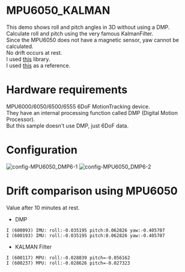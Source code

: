 # MPU6050_KALMAN
This demo shows roll and pitch angles in 3D without using a DMP.   
Calculate roll and pitch using the very famous KalmanFilter.   
Since the MPU6050 does not have a magnetic sensor, yaw cannot be calculated.   
No drift occurs at rest.   
I used [this](https://github.com/TKJElectronics/KalmanFilter) library.   
I used [this](https://github.com/TKJElectronics/Example-Sketch-for-IMU-including-Kalman-filter/tree/master/IMU/MPU6050) as a reference.   

# Hardware requirements
MPU6000/6050/6500/6555 6DoF MotionTracking device.   
They have an internal processing function called DMP (Digital Motion Processor).   
But this sample doesn't use DMP, just 6DoF data.   

# Configuration

![config-MPU6050_DMP6-1](https://user-images.githubusercontent.com/6020549/224453334-ad69a635-0767-4d94-8193-c11160b10eb7.jpg)
![config-MPU6050_DMP6-2](https://user-images.githubusercontent.com/6020549/224453337-8529aa7f-76dd-4b70-9bff-a43888973534.jpg)

# Drift comparison using MPU6050
Value after 10 minutes at rest.   
- DMP
```
I (600093) IMU: roll:-0.035195 pitch:0.062826 yaw:-0.405707
I (600193) IMU: roll:-0.035195 pitch:0.062826 yaw:-0.405707
```

- KALMAN Filter
```
I (600117) MPU: roll:-0.028039 pitch=-0.056162
I (600237) MPU: roll:-0.028626 pitch=-0.027323
```

